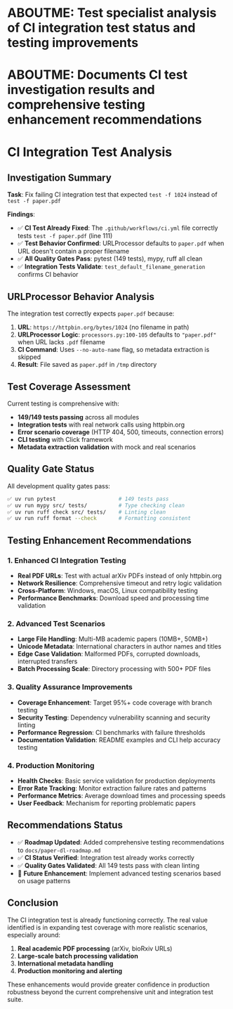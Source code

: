 # ABOUTME: Test specialist analysis of CI integration test status and testing improvements  
# ABOUTME: Documents CI test investigation results and comprehensive testing enhancement recommendations

# CI Integration Test Analysis

## Investigation Summary

**Task**: Fix failing CI integration test that expected `test -f 1024` instead of `test -f paper.pdf`

**Findings**: 
- ✅ **CI Test Already Fixed**: The `.github/workflows/ci.yml` file correctly tests `test -f paper.pdf` (line 111)
- ✅ **Test Behavior Confirmed**: URLProcessor defaults to `paper.pdf` when URL doesn't contain a proper filename
- ✅ **All Quality Gates Pass**: pytest (149 tests), mypy, ruff all clean
- ✅ **Integration Tests Validate**: `test_default_filename_generation` confirms CI behavior

## URLProcessor Behavior Analysis

The integration test correctly expects `paper.pdf` because:

1. **URL**: `https://httpbin.org/bytes/1024` (no filename in path)
2. **URLProcessor Logic**: `processors.py:100-105` defaults to `"paper.pdf"` when URL lacks `.pdf` filename
3. **CI Command**: Uses `--no-auto-name` flag, so metadata extraction is skipped
4. **Result**: File saved as `paper.pdf` in `/tmp` directory

## Test Coverage Assessment

Current testing is comprehensive with:
- **149/149 tests passing** across all modules
- **Integration tests** with real network calls using httpbin.org
- **Error scenario coverage** (HTTP 404, 500, timeouts, connection errors)
- **CLI testing** with Click framework
- **Metadata extraction validation** with mock and real scenarios

## Quality Gate Status

All development quality gates pass:
```bash
✅ uv run pytest                    # 149 tests pass
✅ uv run mypy src/ tests/          # Type checking clean
✅ uv run ruff check src/ tests/    # Linting clean  
✅ uv run ruff format --check       # Formatting consistent
```

## Testing Enhancement Recommendations

### 1. Enhanced CI Integration Testing
- **Real PDF URLs**: Test with actual arXiv PDFs instead of only httpbin.org
- **Network Resilience**: Comprehensive timeout and retry logic validation  
- **Cross-Platform**: Windows, macOS, Linux compatibility testing
- **Performance Benchmarks**: Download speed and processing time validation

### 2. Advanced Test Scenarios  
- **Large File Handling**: Multi-MB academic papers (10MB+, 50MB+)
- **Unicode Metadata**: International characters in author names and titles
- **Edge Case Validation**: Malformed PDFs, corrupted downloads, interrupted transfers
- **Batch Processing Scale**: Directory processing with 500+ PDF files

### 3. Quality Assurance Improvements
- **Coverage Enhancement**: Target 95%+ code coverage with branch testing
- **Security Testing**: Dependency vulnerability scanning and security linting
- **Performance Regression**: CI benchmarks with failure thresholds
- **Documentation Validation**: README examples and CLI help accuracy testing

### 4. Production Monitoring
- **Health Checks**: Basic service validation for production deployments
- **Error Rate Tracking**: Monitor extraction failure rates and patterns
- **Performance Metrics**: Average download times and processing speeds
- **User Feedback**: Mechanism for reporting problematic papers

## Recommendations Status

- ✅ **Roadmap Updated**: Added comprehensive testing recommendations to `docs/paper-dl-roadmap.md`
- ✅ **CI Status Verified**: Integration test already works correctly
- ✅ **Quality Gates Validated**: All 149 tests pass with clean linting
- 📝 **Future Enhancement**: Implement advanced testing scenarios based on usage patterns

## Conclusion

The CI integration test is already functioning correctly. The real value identified is in expanding test coverage with more realistic scenarios, especially around:

1. **Real academic PDF processing** (arXiv, bioRxiv URLs)
2. **Large-scale batch processing validation**  
3. **International metadata handling**
4. **Production monitoring and alerting**

These enhancements would provide greater confidence in production robustness beyond the current comprehensive unit and integration test suite.